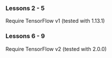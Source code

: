 ### Lessons 2 - 5
Require TensorFlow v1 (tested with 1.13.1)

### Lessons 6 - 9
Require TensorFlow v2 (tested with 2.0.0)